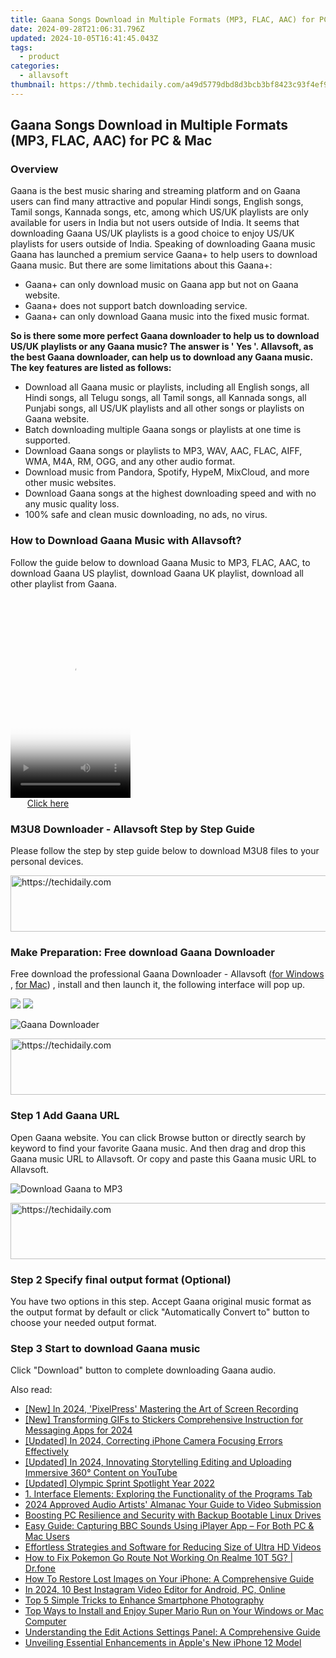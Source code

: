 ```yaml
---
title: Gaana Songs Download in Multiple Formats (MP3, FLAC, AAC) for PC & Mac
date: 2024-09-28T21:06:31.796Z
updated: 2024-10-05T16:41:45.043Z
tags:
  - product
categories:
  - allavsoft
thumbnail: https://thmb.techidaily.com/a49d5779dbd8d3bcb3bf8423c93f4ef941ba145d1cb34757b006a9b7dc8bcdff.jpeg
---
```


## Gaana Songs Download in Multiple Formats (MP3, FLAC, AAC) for PC & Mac

### Overview

Gaana is the best music sharing and streaming platform and on Gaana users can find many attractive and popular Hindi songs, English songs, Tamil songs, Kannada songs, etc, among which US/UK playlists are only available for users in India but not users outside of India. It seems that downloading Gaana US/UK playlists is a good choice to enjoy US/UK playlists for users outside of India. Speaking of downloading Gaana music Gaana has launched a premium service Gaana+ to help users to download Gaana music. But there are some limitations about this Gaana+:

* Gaana+ can only download music on Gaana app but not on Gaana website.
* Gaana+ does not support batch downloading service.
* Gaana+ can only download Gaana music into the fixed music format.

**So is there some more perfect Gaana downloader to help us to download US/UK playlists or any Gaana music? The answer is ' Yes '. Allavsoft, as the best Gaana downloader, can help us to download any Gaana music. The key features are listed as follows:**

* Download all Gaana music or playlists, including all English songs, all Hindi songs, all Telugu songs, all Tamil songs, all Kannada songs, all Punjabi songs, all US/UK playlists and all other songs or playlists on Gaana website.
* Batch downloading multiple Gaana songs or playlists at one time is supported.
* Download Gaana songs or playlists to MP3, WAV, AAC, FLAC, AIFF, WMA, M4A, RM, OGG, and any other audio format.
* Download music from Pandora, Spotify, HypeM, MixCloud, and more other music websites.
* Download Gaana songs at the highest downloading speed and with no any music quality loss.
* 100% safe and clean music downloading, no ads, no virus.

### How to Download Gaana Music with Allavsoft?

Follow the guide below to download Gaana Music to MP3, FLAC, AAC, to download Gaana US playlist, download Gaana UK playlist, download all other playlist from Gaana.

<!-- affiliate ads begin -->
<span id="1630055">
					<video width="192" height="320" style="cursor:pointer"
           poster="//a.impactradius-go.com/display-clicktoplayimage/1630055.png"
           onclick="if(!this.playClicked){this.play();this.setAttribute('controls',true);this.playClicked=true;}">
	   <source src="//a.impactradius-go.com/display-ad/18460-1630055">
	   <img src="//a.impactradius-go.com/display-clicktoplayimage/1630055.png" style="border: none; height: 100%; width: 100%; object-fit: contain">
	</video>
	<div style="width:120px;text-align:center"><a href="javascript:window.open(decodeURIComponent('https%3A%2F%2Fcaperobbin.sjv.io%2Fc%2F5597632%2F1630055%2F18460'), '_blank');void(0);">Click here</a></div>
</span>
<img height="0" width="0" src="https://imp.pxf.io/i/5597632/1630055/18460" style="position:absolute;visibility:hidden;" border="0" />
<!-- affiliate ads end -->

### M3U8 Downloader - Allavsoft Step by Step Guide

Please follow the step by step guide below to download M3U8 files to your personal devices.

<!-- affiliate ads begin -->
<a href="https://appsumo.8odi.net/c/5597632/2068439/7443" target="_top" id="2068439">
  <img src="//a.impactradius-go.com/display-ad/7443-2068439" border="0" alt="https://techidaily.com" width="728" height="90"/>
</a>
<img height="0" width="0" src="https://appsumo.8odi.net/i/5597632/2068439/7443" style="position:absolute;visibility:hidden;" border="0" />
<!-- affiliate ads end -->

### Make Preparation: Free download Gaana Downloader

Free download the professional Gaana Downloader - Allavsoft ([for Windows](https://tools.techidaily.com/allavsoft/products/) , [for Mac](https://tools.techidaily.com/allavsoft/products/)) , install and then launch it, the following interface will pop up.

[![](https://www.allavsoft.com/how-to/../images/how-to/free-download-win.jpg)](https://tools.techidaily.com/allavsoft/products/) [![](https://www.allavsoft.com/how-to/../images/how-to/free-download-mac.jpg)](https://tools.techidaily.com/allavsoft/products/)

![Gaana Downloader](https://www.allavsoft.com/how-to/../images/allavsoft/screen-shot-600.jpg)

<!-- affiliate ads begin -->
<a href="https://appsumo.8odi.net/c/5597632/2049383/7443" target="_top" id="2049383">
  <img src="//a.impactradius-go.com/display-ad/7443-2049383" border="0" alt="https://techidaily.com" width="728" height="90"/>
</a>
<img height="0" width="0" src="https://appsumo.8odi.net/i/5597632/2049383/7443" style="position:absolute;visibility:hidden;" border="0" />
<!-- affiliate ads end -->

### Step 1 Add Gaana URL

Open Gaana website. You can click Browse button or directly search by keyword to find your favorite Gaana music. And then drag and drop this Gaana music URL to Allavsoft. Or copy and paste this Gaana music URL to Allavsoft.

![Download Gaana to MP3](https://www.allavsoft.com/how-to/../images/how-to/download-rtmp-video/download-rtmp-video.jpg)

<!-- affiliate ads begin -->
<a href="https://ephamedtechinc.pxf.io/c/5597632/2130531/26400" target="_top" id="2130531">
  <img src="//a.impactradius-go.com/display-ad/26400-2130531" border="0" alt="https://techidaily.com" width="728" height="90"/>
</a>
<img height="0" width="0" src="https://ephamedtechinc.pxf.io/i/5597632/2130531/26400" style="position:absolute;visibility:hidden;" border="0" />
<!-- affiliate ads end -->

### Step 2 Specify final output format (Optional)

You have two options in this step. Accept Gaana original music format as the output format by default or click "Automatically Convert to" button to choose your needed output format.

### Step 3 Start to download Gaana music

Click "Download" button to complete downloading Gaana audio.

<ins class="adsbygoogle"
     style="display:block"
     data-ad-format="autorelaxed"
     data-ad-client="ca-pub-7571918770474297"
     data-ad-slot="1223367746"></ins>

<ins class="adsbygoogle"
     style="display:block"
     data-ad-client="ca-pub-7571918770474297"
     data-ad-slot="8358498916"
     data-ad-format="auto"
     data-full-width-responsive="true"></ins>

<span class="atpl-alsoreadstyle">Also read:</span>
<div><ul>
<li><a href="https://remote-screen-capture.techidaily.com/new-in-2024-pixelpress-mastering-the-art-of-screen-recording/"><u>[New] In 2024, 'PixelPress' Mastering the Art of Screen Recording</u></a></li>
<li><a href="https://vp-tips.techidaily.com/new-transforming-gifs-to-stickers-comprehensive-instruction-for-messaging-apps-for-2024/"><u>[New] Transforming GIFs to Stickers Comprehensive Instruction for Messaging Apps for 2024</u></a></li>
<li><a href="https://article-helps.techidaily.com/updated-in-2024-correcting-iphone-camera-focusing-errors-effectively/"><u>[Updated] In 2024, Correcting iPhone Camera Focusing Errors Effectively</u></a></li>
<li><a href="https://youtube-zero.techidaily.com/ed-in-2024-innovating-storytelling-editing-and-uploading-immersive-360-content-on-youtube/"><u>[Updated] In 2024, Innovating Storytelling Editing and Uploading Immersive 360° Content on YouTube</u></a></li>
<li><a href="https://fox-blue.techidaily.com/updated-olympic-sprint-spotlight-year-2022/"><u>[Updated] Olympic Sprint Spotlight Year 2022</u></a></li>
<li><a href="https://fox-triigers.techidaily.com/1-interface-elements-exploring-the-functionality-of-the-programs-tab/"><u>1. Interface Elements: Exploring the Functionality of the Programs Tab</u></a></li>
<li><a href="https://youtube-blog.techidaily.com/approved-audio-artists-almanac-your-guide-to-video-submission/"><u>2024 Approved Audio Artists' Almanac Your Guide to Video Submission</u></a></li>
<li><a href="https://techtrends.techidaily.com/boosting-pc-resilience-and-security-with-backup-bootable-linux-drives/"><u>Boosting PC Resilience and Security with Backup Bootable Linux Drives</u></a></li>
<li><a href="https://fox-triigers.techidaily.com/easy-guide-capturing-bbc-sounds-using-iplayer-app-for-both-pc-and-mac-users/"><u>Easy Guide: Capturing BBC Sounds Using iPlayer App – For Both PC & Mac Users</u></a></li>
<li><a href="https://fox-triigers.techidaily.com/effortless-strategies-and-software-for-reducing-size-of-ultra-hd-videos/"><u>Effortless Strategies and Software for Reducing Size of Ultra HD Videos</u></a></li>
<li><a href="https://pokemon-go-android.techidaily.com/how-to-fix-pokemon-go-route-not-working-on-realme-10t-5g-drfone-by-drfone-virtual-android/"><u>How to Fix Pokemon Go Route Not Working On Realme 10T 5G? | Dr.fone</u></a></li>
<li><a href="https://fox-triigers.techidaily.com/how-to-restore-lost-images-on-your-iphone-a-comprehensive-guide/"><u>How To Restore Lost Images on Your iPhone: A Comprehensive Guide</u></a></li>
<li><a href="https://instagram-clips.techidaily.com/in-2024-10-best-instagram-video-editor-for-android-pc-online/"><u>In 2024, 10 Best Instagram Video Editor for Android, PC, Online</u></a></li>
<li><a href="https://fox-triigers.techidaily.com/top-5-simple-tricks-to-enhance-smartphone-photography/"><u>Top 5 Simple Tricks to Enhance Smartphone Photography</u></a></li>
<li><a href="https://fox-triigers.techidaily.com/top-ways-to-install-and-enjoy-super-mario-run-on-your-windows-or-mac-computer/"><u>Top Ways to Install and Enjoy Super Mario Run on Your Windows or Mac Computer</u></a></li>
<li><a href="https://fox-triigers.techidaily.com/understanding-the-edit-actions-settings-panel-a-comprehensive-guide/"><u>Understanding the Edit Actions Settings Panel: A Comprehensive Guide</u></a></li>
<li><a href="https://fox-triigers.techidaily.com/unveiling-essential-enhancements-in-apples-new-iphone-12-model/"><u>Unveiling Essential Enhancements in Apple's New iPhone 12 Model</u></a></li>
</ul></div>

